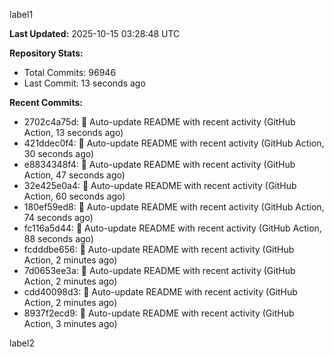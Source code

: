 
label1 
<!-- ACTIVITY_START -->
**Last Updated:** 2025-10-15 03:28:48 UTC

**Repository Stats:**
- Total Commits: 96946
- Last Commit: 13 seconds ago

**Recent Commits:**
- 2702c4a75d: 🤖 Auto-update README with recent activity (GitHub Action, 13 seconds ago)
- 421ddec0f4: 🤖 Auto-update README with recent activity (GitHub Action, 30 seconds ago)
- e8834348f4: 🤖 Auto-update README with recent activity (GitHub Action, 47 seconds ago)
- 32e425e0a4: 🤖 Auto-update README with recent activity (GitHub Action, 60 seconds ago)
- 180ef59ed8: 🤖 Auto-update README with recent activity (GitHub Action, 74 seconds ago)
- fc116a5d44: 🤖 Auto-update README with recent activity (GitHub Action, 88 seconds ago)
- fcdddbe656: 🤖 Auto-update README with recent activity (GitHub Action, 2 minutes ago)
- 7d0653ee3a: 🤖 Auto-update README with recent activity (GitHub Action, 2 minutes ago)
- cdd40098d3: 🤖 Auto-update README with recent activity (GitHub Action, 2 minutes ago)
- 8937f2ecd9: 🤖 Auto-update README with recent activity (GitHub Action, 3 minutes ago)
<!-- ACTIVITY_END -->

label2
